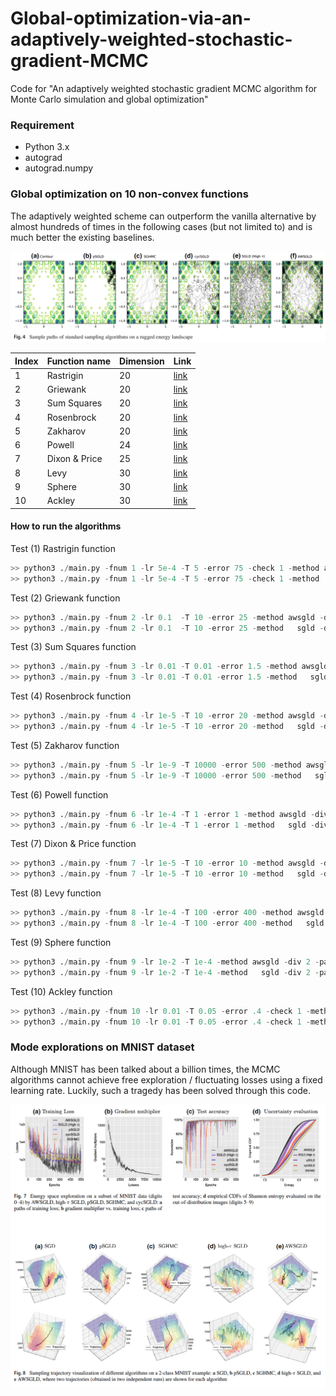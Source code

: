 # Global-optimization-via-an-adaptively-weighted-stochastic-gradient-MCMC
Code for "An adaptively weighted stochastic gradient MCMC algorithm for Monte Carlo simulation and global optimization"



### Requirement
* Python 3.x
* autograd
* autograd.numpy

### Global optimization on 10 non-convex functions

The adaptively weighted scheme can outperform the vanilla alternative by almost hundreds of times in the following cases (but not limited to) and is much better the existing baselines.

<img src="/images/multil-mode_exploration.png" width="800">



| Index | Function name | Dimension  | Link |
| ------------- | ------------- | ------------- | ------------- |
|1 | Rastrigin | 20  | [link](https://en.wikipedia.org/wiki/Rastrigin_function)  |
|2 | Griewank  | 20  | [link](https://www.sfu.ca/~ssurjano/griewank.html)  |
|3 | Sum Squares | 20 | [link](https://en.wikipedia.org/wiki/Sum_of_squares_function) |
|4 | Rosenbrock  | 20 |[link](https://en.wikipedia.org/wiki/Rosenbrock_function)  |
|5 | Zakharov  | 20   |[link](https://www.sfu.ca/~ssurjano/zakharov.html)  |
|6 | Powell | 24 | [link](https://www.sfu.ca/~ssurjano/powell.html) |
|7 | Dixon & Price | 25 | [link](https://www.sfu.ca/~ssurjano/dixonpr.html)  |
|8 | Levy | 30 | [link](https://www.sfu.ca/~ssurjano/levy.html) |
|9 | Sphere | 30 | [link](https://www.sfu.ca/~ssurjano/spheref.html) |
|10 | Ackley | 30 | [link](https://www.sfu.ca/~ssurjano/ackley.html) |


#### How to run the algorithms

Test (1) Rastrigin function
```python
>> python3 ./main.py -fnum 1 -lr 5e-4 -T 5 -error 75 -check 1 -method awsgld -div 3 -part 100 -zeta 0.02 -decay_lr 200
>> python3 ./main.py -fnum 1 -lr 5e-4 -T 5 -error 75 -check 1 -method   sgld -div 3 -part 100 -zeta 0.02 -decay_lr 200
```

Test (2) Griewank function
```python
>> python3 ./main.py -fnum 2 -lr 0.1  -T 10 -error 25 -method awsgld -div 5 -part 100 -zeta 10
>> python3 ./main.py -fnum 2 -lr 0.1  -T 10 -error 25 -method   sgld -div 5 -part 100 -zeta 10
```


Test (3) Sum Squares function
```python
>> python3 ./main.py -fnum 3 -lr 0.01 -T 0.01 -error 1.5 -method awsgld -div 1 -part 100 -zeta 1
>> python3 ./main.py -fnum 3 -lr 0.01 -T 0.01 -error 1.5 -method   sgld -div 1 -part 100 -zeta 1
```


Test (4) Rosenbrock function
```python
>> python3 ./main.py -fnum 4 -lr 1e-5 -T 10 -error 20 -method awsgld -div 3 -part 100 -zeta 10
>> python3 ./main.py -fnum 4 -lr 1e-5 -T 10 -error 20 -method   sgld -div 3 -part 100 -zeta 10
```


Test (5) Zakharov function
```python
>> python3 ./main.py -fnum 5 -lr 1e-9 -T 10000 -error 500 -method awsgld -div 50 -part 100 -zeta 0.5
>> python3 ./main.py -fnum 5 -lr 1e-9 -T 10000 -error 500 -method   sgld -div 50 -part 100 -zeta 0.5
```

Test (6) Powell function
```python
>> python3 ./main.py -fnum 6 -lr 1e-4 -T 1 -error 1 -method awsgld -div 2 -part 100 -zeta 200
>> python3 ./main.py -fnum 6 -lr 1e-4 -T 1 -error 1 -method   sgld -div 2 -part 100 -zeta 200
```

Test (7) Dixon & Price function
```python
>> python3 ./main.py -fnum 7 -lr 1e-5 -T 10 -error 10 -method awsgld -div 2 -part 100 -zeta 20
>> python3 ./main.py -fnum 7 -lr 1e-5 -T 10 -error 10 -method   sgld -div 2 -part 100 -zeta 20
```

Test (8) Levy function
```python
>> python3 ./main.py -fnum 8 -lr 1e-4 -T 100 -error 400 -method awsgld -div 60 -part 100 -zeta 10
>> python3 ./main.py -fnum 8 -lr 1e-4 -T 100 -error 400 -method   sgld -div 60 -part 100 -zeta 10
```

Test (9) Sphere function
```python
>> python3 ./main.py -fnum 9 -lr 1e-2 -T 1e-4 -method awsgld -div 2 -part 100 -zeta 1
>> python3 ./main.py -fnum 9 -lr 1e-2 -T 1e-4 -method   sgld -div 2 -part 100 -zeta 1
```

Test (10) Ackley function
```python
>> python3 ./main.py -fnum 10 -lr 0.01 -T 0.05 -error .4 -check 1 -method awsgld -div 0.04 -part 100 -zeta 0.2
>> python3 ./main.py -fnum 10 -lr 0.01 -T 0.05 -error .4 -check 1 -method   sgld -div 0.04 -part 100 -zeta 0.2
```

### Mode explorations on MNIST dataset

Although MNIST has been talked about a billion times, the MCMC algorithms cannot achieve free exploration / fluctuating losses using a fixed learning rate. Luckily, such a tragedy has been solved through this code.

<img src="/images/mnist_mode_exploration.png" width="800">

